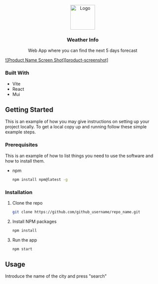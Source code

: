 <!-- PROJECT LOGO -->
<br />
<div align="center">
  <a href="https://github.com/github_username/repo_name">
    <img src="images/logo.png" alt="Logo" width="80" height="80">
  </a>

<h3 align="center">Weather Info</h3>

  <p align="center">
    Web App where you can find the next 5 days forecast
  </p>
</div>

[![Product Name Screen Shot][product-screenshot]](./src/assets/screenshots/screenshot-weather-info.jpg)

### Built With

- Vite
- React
- Mui

## Getting Started

This is an example of how you may give instructions on setting up your project locally.
To get a local copy up and running follow these simple example steps.

### Prerequisites

This is an example of how to list things you need to use the software and how to install them.
* npm
  ```sh
  npm install npm@latest -g
  ```

### Installation

1. Clone the repo
   ```sh
   git clone https://github.com/github_username/repo_name.git
   ```
2. Install NPM packages
   ```sh
   npm install
   ```
4. Run the app
   ```js
   npm start
   ```
   
## Usage

Introduce the name of the city and press "search"